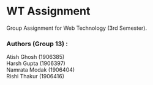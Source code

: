 # WT Assignment
Group Assignment for Web Technology (3rd Semester).
<br>
### Authors (Group 13) :
Atish Ghosh (1906385)
<br>
Harsh Gupta (1906397)
<br>
Namrata Modak (1906404)
<br>
Rishi Thakur (1906416)
